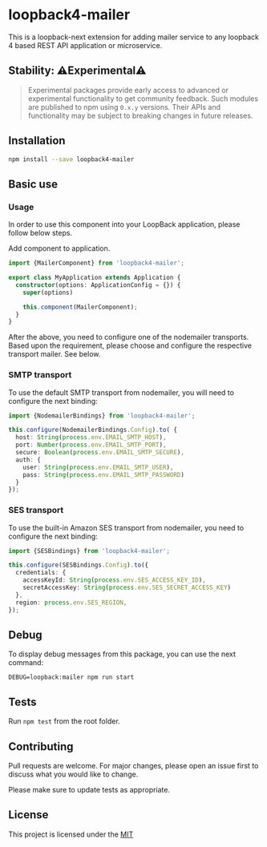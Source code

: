 # loopback4-mailer

This is a loopback-next extension for adding mailer service to any loopback 4 based REST API application or
microservice.

## Stability: ⚠️Experimental⚠️

> Experimental packages provide early access to advanced or experimental
> functionality to get community feedback. Such modules are published to npm
> using `0.x.y` versions. Their APIs and functionality may be subject to
> breaking changes in future releases.

## Installation

```sh
npm install --save loopback4-mailer
```

## Basic use

### Usage

In order to use this component into your LoopBack application, please follow below steps.

Add component to application.

```ts
import {MailerComponent} from 'loopback4-mailer';

export class MyApplication extends Application {
  constructor(options: ApplicationConfig = {}) {
    super(options)

    this.component(MailerComponent);
  }
}
```

After the above, you need to configure one of the nodemailer transports.   
Based upon the requirement, please choose and configure the respective transport mailer. See below.

### SMTP transport

To use the default SMTP transport from nodemailer, you will need to configure the next binding:

```ts
import {NodemailerBindings} from 'loopback4-mailer';

this.configure(NodemailerBindings.Config).to( {
  host: String(process.env.EMAIL_SMTP_HOST),
  port: Number(process.env.EMAIL_SMTP_PORT),
  secure: Boolean(process.env.EMAIL_SMTP_SECURE),
  auth: {
    user: String(process.env.EMAIL_SMTP_USER),
    pass: String(process.env.EMAIL_SMTP_PASSWORD)
  }
});
```

### SES transport

To use the built-in Amazon SES transport from nodemailer, you need to configure the next binding:

```ts
import {SESBindings} from 'loopback4-mailer';

this.configure(SESBindings.Config).to({
  credentials: {
    accessKeyId: String(process.env.SES_ACCESS_KEY_ID),
    secretAccessKey: String(process.env.SES_SECRET_ACCESS_KEY)
  },
  region: process.env.SES_REGION,
});
```

## Debug

To display debug messages from this package, you can use the next command:

```shell
DEBUG=loopback:mailer npm run start
```

## Tests

Run `npm test` from the root folder.

## Contributing

Pull requests are welcome. For major changes, please open an issue first to discuss what you would like to change.

Please make sure to update tests as appropriate.

## License

This project is licensed under the [MIT](LICENSE.md)
